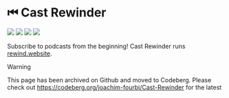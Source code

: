 # ⏮ Cast Rewinder

![](https://img.shields.io/badge/please-help-yellow.svg)
![](https://img.shields.io/badge/trapped_in-SVG_factory-red.svg)
![](https://img.shields.io/badge/running_out-of_XML-yellow.svg)
![](https://img.shields.io/badge/send-tags-orange.svg)


Subscribe to podcasts from the beginning! Cast Rewinder runs [rewind.website](https://rewind.website).

> [!WARNING]
> This page has been archived on Github and moved to Codeberg. Please check out https://codeberg.org/joachim-fourbi/Cast-Rewinder for the latest
